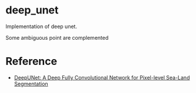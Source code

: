 # deep_unet
Implementation of deep unet.

Some ambiguous point are complemented

# Reference
- [DeepUNet: A Deep Fully Convolutional Network
for Pixel-level Sea-Land Segmentation](https://arxiv.org/pdf/1709.00201.pdf)
